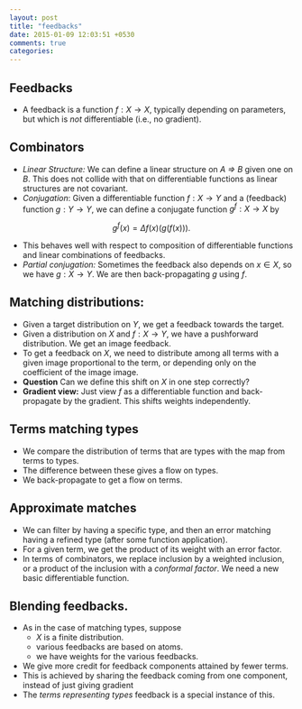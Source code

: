 ```yaml
---
layout: post
title: "feedbacks"
date: 2015-01-09 12:03:51 +0530
comments: true
categories:
---
```


## Feedbacks

* A feedback is a function $f: X \to X$, typically depending on parameters, but which is _not_ differentiable (i.e., no gradient).

## Combinators

* _Linear Structure:_ We can define a linear structure on _A => B_ given one on _B_. This does not collide with that on differentiable functions as linear structures are not covariant.
* _Conjugation_: Given a differentiable function $f: X \to Y$ and a (feedback) function $g: Y\to Y$, we can define a conjugate function $g^f: X\to X$ by

$$g^f(x) = \Delta f(x)(g(f(x))).$$

* This behaves well with respect to composition of differentiable functions and linear combinations of feedbacks.
* _Partial conjugation:_ Sometimes the feedback also depends on $x \in X$, so we have $g: X\to Y$. We are then back-propagating $g$ using $f$.

## Matching distributions:

* Given a target distribution on $Y$, we get a feedback towards the target.
* Given a distribution on $X$ and $f: X\to Y$, we have a pushforward distribution. We get an image feedback.
* To get a feedback on $X$, we need to distribute among all terms with a given image proportional to the term, or depending only on the coefficient of the image image.
* **Question** Can we define this shift on $X$ in one step correctly?
* **Gradient view:** Just view $f$ as a differentiable function and back-propagate by the gradient. This shifts weights independently.

## Terms matching types

* We compare the distribution of terms that are types with the map from terms to types.
* The difference between these gives a flow on types.
* We back-propagate to get a flow on terms.

## Approximate matches

* We can filter by having a specific type, and then an error matching having a refined type (after some function application).
* For a given term, we get the product of its weight with an error factor.
* In terms of combinators, we replace inclusion by a weighted inclusion, or a product of the inclusion with a _conformal factor_. We need a new basic differentiable function.

## Blending feedbacks.

* As in the case of matching types, suppose
  * $X$ is a finite distribution.
  * various feedbacks are based on atoms.
  * we have weights for the various feedbacks.
* We give more credit for feedback components attained by fewer terms.
* This is achieved by sharing the feedback coming from one component, instead of just giving gradient
* The _terms representing types_ feedback is a special instance of this.

